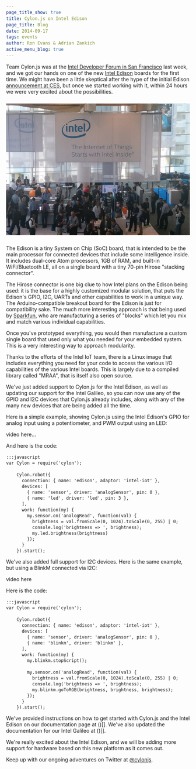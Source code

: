 ```yaml
---
page_title_show: true
title: Cylon.js on Intel Edison
page_title: Blog
date: 2014-09-17
tags: events
author: Ron Evans & Adrian Zankich
active_menu_blog: true
---
```


Team Cylon.js was at the [Intel Developer Forum in San Francisco](http://www.intel.com/content/www/us/en/intel-developer-forum-idf/san-francisco/2014/idf-2014-san-francisco.html) last week, and we got our hands on one of the new [Intel Edison](http://www.intel.com/content/www/us/en/do-it-yourself/edison.html) boards for the first time. We might have been a little skeptical after the hype of the initial Edison [announcement at CES](http://www.intel.com/content/www/us/en/events/intel-ces-keynote-2014.html), but once we started working with it, within 24 hours we were very excited about the possibilities.

<img src="/images/blog/intel-conf.jpg" alt="Cylon.js Intel Developer Forum San Francisco" style="margin: 10px 0;">

The Edison is a tiny System on Chip (SoC) board, that is intended to be the main processor for connected devices that include some intelligence inside. It includes dual-core Atom processors, 1GB of RAM, and built-in WiFi/Bluetooth LE, all on a single board with a tiny 70-pin Hirose "stacking connector".

The Hirose connector is one big clue to how Intel plans on the Edison being used: it is the base for a highly customized modular solution, that puts the Edison's GPIO, I2C, UARTs and other capabilities to work in a unique way. The Arduino-compatible breakout board for the Edison is just for compatibility sake. The much more interesting approach is that being used by [Sparkfun](https://www.sparkfun.com/), who are manufacturing a series of "blocks" which let you mix and match various individual capabilities. 

Once you've prototyped everything, you would then manufacture a custom single board that used only what you needed for your embedded system. This is a very interesting way to approach modularity.

Thanks to the efforts of the Intel IoT team, there is a Linux image that includes everything you need for your code to access the various I/O capabilities of the various Intel boards. This is largely due to a compiled library called "MRAA", that is itself also open source.

We've just added support to Cylon.js for the Intel Edison, as well as updating our support for the Intel Galileo, so you can now use any of the GPIO and I2C devices that Cylon.js already includes, along with any of the many new devices that are being added all the time.

Here is a simple example, showing Cylon.js using the Intel Edison's GPIO for analog input using a potentiometer, and PWM output using an LED:

video here...

And here is the code:

    :::javascript
    var Cylon = require('cylon');

		Cylon.robot({
		  connection: { name: 'edison', adaptor: 'intel-iot' },
		  devices: [
		    { name: 'sensor', driver: 'analogSensor', pin: 0 },
		    { name: 'led', driver: 'led', pin: 3 },
		  ],
		  work: function(my) {
		    my.sensor.on('analogRead', function(val) {
		      brightness = val.fromScale(0, 1024).toScale(0, 255) | 0;
		      console.log('brightness => ', brightness);
		      my.led.brightness(brightness)
		    });
		  }
		}).start();

We've also added full support for I2C devices. Here is the same example, but using a BlinkM connected via I2C:

video here

Here is the code:

    :::javascript
    var Cylon = require('cylon');

		Cylon.robot({
		  connection: { name: 'edison', adaptor: 'intel-iot' },
		  devices: [
		    { name: 'sensor', driver: 'analogSensor', pin: 0 },
		    { name: 'blinkm', driver: 'blinkm' },
		  ],
		  work: function(my) {
		    my.blinkm.stopScript();

		    my.sensor.on('analogRead', function(val) {
		      brightness = val.fromScale(0, 1024).toScale(0, 255) | 0;
		      console.log('brightness => ', brightness);
		      my.blinkm.goToRGB(brightness, brightness, brightness);
		    });
		  }
		}).start();

We've provided instructions on how to get started with Cylon.js and the Intel Edison on our documentation page at ()[]. We've also updated the documentation for our Intel Galileo at ()[].

We're really excited about the Intel Edison, and we will be adding more support for hardware based on this new platform as it comes out.

Keep up with our ongoing adventures on Twitter at [@cylonjs](http://twitter.com/cylonjs).
